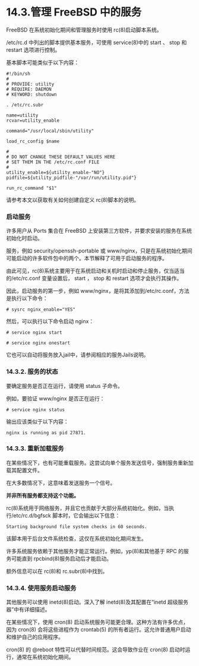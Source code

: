 # 14.3.管理 FreeBSD 中的服务

FreeBSD 在系统初始化期间和管理服务时使用 rc(8)启动脚本系统。

/etc/rc.d 中列出的脚本提供基本服务，可使用 service(8)中的 start 、 stop 和 restart 选项进行控制。

基本脚本可能类似于以下内容：

```
#!/bin/sh
#
# PROVIDE: utility
# REQUIRE: DAEMON
# KEYWORD: shutdown

. /etc/rc.subr

name=utility
rcvar=utility_enable

command="/usr/local/sbin/utility"

load_rc_config $name

#
# DO NOT CHANGE THESE DEFAULT VALUES HERE
# SET THEM IN THE /etc/rc.conf FILE
#
utility_enable=${utility_enable-"NO"}
pidfile=${utility_pidfile-"/var/run/utility.pid"}

run_rc_command "$1"
```

请参考本文以获取有关如何创建自定义 rc(8)脚本的说明。

### 启动服务

许多用户从 Ports 集合在 FreeBSD 上安装第三方软件，并要求安装的服务在系统初始化时启动。

服务，例如 security/openssh-portable 或 www/nginx，只是在系统初始化期间可能启动的许多软件包中的两个。本节解释了可用于启动服务的程序。

由此可见，rc(8)系统主要用于在系统启动和关机时启动和停止服务，仅当适当的/etc/rc.conf 变量设置后， start ， stop 和 restart 选项才会执行其操作。

因此，启动服务的第一步，例如 www/nginx，是将其添加到/etc/rc.conf，方法是执行以下命令：

```
# sysrc nginx_enable="YES"
```

然后，可以执行以下命令启动 nginx：

```
# service nginx start
```

```
# service nginx onestart
```

它也可以自动将服务放入jail中，请参阅相应的服务Jails说明。

### 14.3.2. 服务的状态

要确定服务是否正在运行，请使用 status 子命令。

例如，要验证 www/nginx 是否正在运行：

```
# service nginx status
```

输出应该类似于以下内容：

```
nginx is running as pid 27871.
```

### 14.3.3. 重新加载服务

在某些情况下，也有可能重载服务。这尝试向单个服务发送信号，强制服务重新加载其配置文件。

在大多数情况下，这意味着发送服务一个信号。

**并非所有服务都支持这个功能。**

rc(8)系统用于网络服务，并且它也贡献于大部分系统初始化。例如，当执行/etc/rc.d/bgfsck 脚本时，它会输出以下信息：

```
Starting background file system checks in 60 seconds.
```

该脚本用于后台文件系统检查，这仅在系统初始化期间发生。

许多系统服务依赖于其他服务才能正常运行。例如，yp(8)和其他基于 RPC 的服务可能直到 rpcbind(8)服务启动后才能启动。

额外信息可以在 rc(8)和 rc.subr(8)中找到。

### 14.3.4. 使用服务启动服务

其他服务可以使用 inetd(8)启动。深入了解 inetd(8)及其配置在“inetd 超级服务器”中有详细描述。

在某些情况下，使用 cron(8) 启动系统服务可能更合理。这种方法有许多优点，因为 cron(8) 会将这些进程作为 crontab(5) 的所有者运行。这允许普通用户启动和维护自己的应用程序。

cron(8) 的 @reboot 特性可以代替时间规范。这会导致作业在 cron(8) 启动时运行，通常在系统初始化期间。
